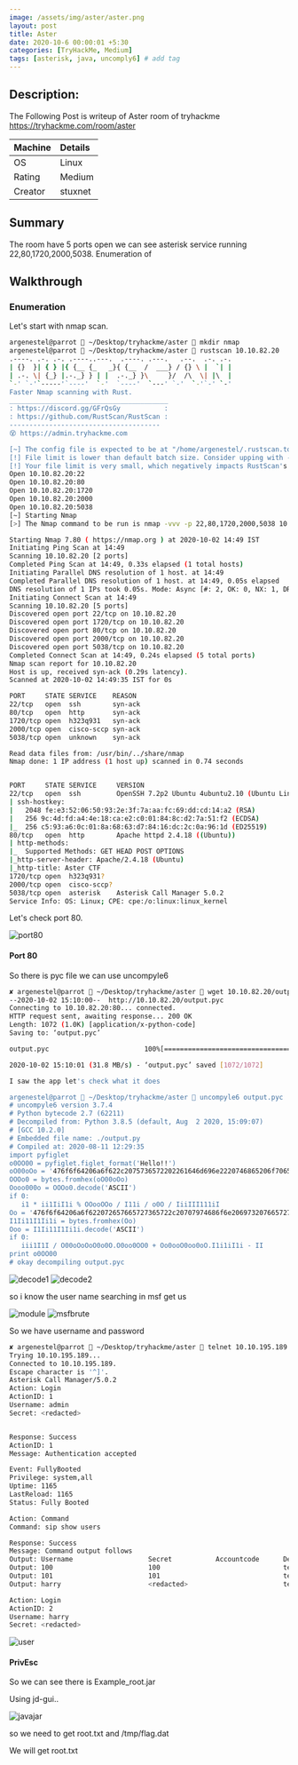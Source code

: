 ```yaml
---
image: /assets/img/aster/aster.png
layout: post
title: Aster
date: 2020-10-6 00:00:01 +5:30
categories: [TryHackMe, Medium]
tags: [asterisk, java, uncomply6] # add tag
---
```


## Description:

The Following Post is writeup of Aster room of tryhackme <https://tryhackme.com/room/aster>

|Machine|Details
|:---|:--
|OS | Linux
|Rating | Medium
|Creator | stuxnet

## Summary

  The room have 5 ports open we can see asterisk service running 22,80,1720,2000,5038.
  Enumeration of

## Walkthrough

### Enumeration

Let's start with nmap scan.

```bash
argenestel@parrot  ~/Desktop/tryhackme/aster  mkdir nmap
argenestel@parrot  ~/Desktop/tryhackme/aster  rustscan 10.10.82.20
.----. .-. .-. .----..---.  .----. .---.   .--.  .-. .-.
| {}  }| { } |{ {__ {_   _}{ {__  /  ___} / {} \ |  `| |
| .-. \| {_} |.-._} } | |  .-._} }\     }/  /\  \| |\  |
`-' `-'`-----'`----'  `-'  `----'  `---' `-'  `-'`-' `-'
Faster Nmap scanning with Rust.
________________________________________
: https://discord.gg/GFrQsGy           :
: https://github.com/RustScan/RustScan :
--------------------------------------
😵 https://admin.tryhackme.com

[~] The config file is expected to be at "/home/argenestel/.rustscan.toml"
[!] File limit is lower than default batch size. Consider upping with --ulimit. May cause harm to sensitive servers
[!] Your file limit is very small, which negatively impacts RustScan's speed. Use the Docker image, or up the Ulimit with '--ulimit 5000'.
Open 10.10.82.20:22
Open 10.10.82.20:80
Open 10.10.82.20:1720
Open 10.10.82.20:2000
Open 10.10.82.20:5038
[~] Starting Nmap
[>] The Nmap command to be run is nmap -vvv -p 22,80,1720,2000,5038 10.10.82.20

Starting Nmap 7.80 ( https://nmap.org ) at 2020-10-02 14:49 IST
Initiating Ping Scan at 14:49
Scanning 10.10.82.20 [2 ports]
Completed Ping Scan at 14:49, 0.33s elapsed (1 total hosts)
Initiating Parallel DNS resolution of 1 host. at 14:49
Completed Parallel DNS resolution of 1 host. at 14:49, 0.05s elapsed
DNS resolution of 1 IPs took 0.05s. Mode: Async [#: 2, OK: 0, NX: 1, DR: 0, SF: 0, TR: 1, CN: 0]
Initiating Connect Scan at 14:49
Scanning 10.10.82.20 [5 ports]
Discovered open port 22/tcp on 10.10.82.20
Discovered open port 1720/tcp on 10.10.82.20
Discovered open port 80/tcp on 10.10.82.20
Discovered open port 2000/tcp on 10.10.82.20
Discovered open port 5038/tcp on 10.10.82.20
Completed Connect Scan at 14:49, 0.24s elapsed (5 total ports)
Nmap scan report for 10.10.82.20
Host is up, received syn-ack (0.29s latency).
Scanned at 2020-10-02 14:49:35 IST for 0s

PORT     STATE SERVICE    REASON
22/tcp   open  ssh        syn-ack
80/tcp   open  http       syn-ack
1720/tcp open  h323q931   syn-ack
2000/tcp open  cisco-sccp syn-ack
5038/tcp open  unknown    syn-ack

Read data files from: /usr/bin/../share/nmap
Nmap done: 1 IP address (1 host up) scanned in 0.74 seconds


PORT     STATE SERVICE     VERSION
22/tcp   open  ssh         OpenSSH 7.2p2 Ubuntu 4ubuntu2.10 (Ubuntu Linux; protocol 2.0)
| ssh-hostkey:
|   2048 fe:e3:52:06:50:93:2e:3f:7a:aa:fc:69:dd:cd:14:a2 (RSA)
|   256 9c:4d:fd:a4:4e:18:ca:e2:c0:01:84:8c:d2:7a:51:f2 (ECDSA)
|_  256 c5:93:a6:0c:01:8a:68:63:d7:84:16:dc:2c:0a:96:1d (ED25519)
80/tcp   open  http        Apache httpd 2.4.18 ((Ubuntu))
| http-methods:
|_  Supported Methods: GET HEAD POST OPTIONS
|_http-server-header: Apache/2.4.18 (Ubuntu)
|_http-title: Aster CTF
1720/tcp open  h323q931?
2000/tcp open  cisco-sccp?
5038/tcp open  asterisk    Asterisk Call Manager 5.0.2
Service Info: OS: Linux; CPE: cpe:/o:linux:linux_kernel
```

Let's check port 80.

![port80](/assets/img/aster/port80.png)

#### Port 80

So there is pyc file we can use uncompyle6

```bash
✘ argenestel@parrot  ~/Desktop/tryhackme/aster  wget 10.10.82.20/output.pyc
--2020-10-02 15:10:00--  http://10.10.82.20/output.pyc
Connecting to 10.10.82.20:80... connected.
HTTP request sent, awaiting response... 200 OK
Length: 1072 (1.0K) [application/x-python-code]
Saving to: ‘output.pyc’

output.pyc                        100%[==========================================================>]   1.05K  --.-KB/s    in 0s      

2020-10-02 15:10:01 (31.8 MB/s) - ‘output.pyc’ saved [1072/1072]

I saw the app let's check what it does

argenestel@parrot  ~/Desktop/tryhackme/aster  uncompyle6 output.pyc
# uncompyle6 version 3.7.4
# Python bytecode 2.7 (62211)
# Decompiled from: Python 3.8.5 (default, Aug  2 2020, 15:09:07)
# [GCC 10.2.0]
# Embedded file name: ./output.py
# Compiled at: 2020-08-11 12:29:35
import pyfiglet
o0OO00 = pyfiglet.figlet_format('Hello!!')
oO00oOo = '476f6f64206a6f622c2075736572202261646d696e2220746865206f70656e20736f75726365206672616d65776f726b20666f72206275696c64696e6720636f6d6d756e69636174696f6e732c20696e7374616c6c656420696e20746865207365727665722e'
OOOo0 = bytes.fromhex(oO00oOo)
Oooo000o = OOOo0.decode('ASCII')
if 0:
   i1 * ii1IiI1i % OOooOOo / I11i / o0O / IiiIII111iI
Oo = '476f6f64206a6f622072657665727365722c20707974686f6e206973207665727920636f6f6c21476f6f64206a6f622072657665727365722c20707974686f6e206973207665727920636f6f6c21476f6f64206a6f622072657665727365722c20707974686f6e206973207665727920636f6f6c21'
I1Ii11I1Ii1i = bytes.fromhex(Oo)
Ooo = I1Ii11I1Ii1i.decode('ASCII')
if 0:
   iii1I1I / O00oOoOoO0o0O.O0oo0OO0 + Oo0ooO0oo0oO.I1i1iI1i - II
print o0OO00
# okay decompiling output.pyc
```

![decode1](/assets/img/aster/decode1.png)
![decode2](/assets/img/aster/decode2.png)

so i know the user name searching in msf get us

![module](/assets/img/aster/module.png)
![msfbrute](/assets/img/aster/msfbrute.png)

So we have username and password

```bash
✘ argenestel@parrot  ~/Desktop/tryhackme/aster  telnet 10.10.195.189 5038
Trying 10.10.195.189...
Connected to 10.10.195.189.
Escape character is '^]'.
Asterisk Call Manager/5.0.2
Action: Login
ActionID: 1
Username: admin
Secret: <redacted>


Response: Success
ActionID: 1
Message: Authentication accepted

Event: FullyBooted
Privilege: system,all
Uptime: 1165
LastReload: 1165
Status: Fully Booted
```

```bash
Action: Command
Command: sip show users

Response: Success
Message: Command output follows
Output: Username                   Secret           Accountcode      Def.Context      ACL  Forcerport
Output: 100                        100                               test             No   No        
Output: 101                        101                               test             No   No        
Output: harry                      <redacted>                        test             No   No        
```

```bash
Action: Login
ActionID: 2
Username: harry
Secret: <redacted>
```

![user](/assets/img/aster/aster.png)

#### PrivEsc

So we can see there is Example_root.jar

Using jd-gui..

![javajar](/assets/img/aster/javajar.png)

so we need to get root.txt and /tmp/flag.dat

We will get root.txt
